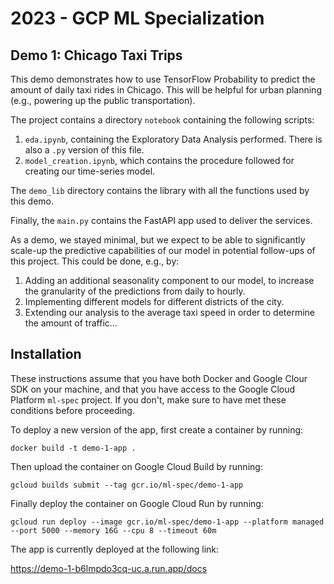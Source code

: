 # 2023 - GCP ML Specialization
## Demo 1: Chicago Taxi Trips

This demo demonstrates how to use TensorFlow Probability to predict the amount of daily taxi rides in Chicago. This will be helpful for urban planning (e.g., powering up the public transportation).

The project contains a directory `notebook` containing the following scripts:
1. `eda.ipynb`, containing the Exploratory Data Analysis performed. There is also a `.py` version of this file.
2. `model_creation.ipynb`, which contains the procedure followed for creating our time-series model.

The `demo_lib` directory contains the library with all the functions used by this demo.

Finally, the `main.py` contains the FastAPI app used to deliver the services.

As a demo, we stayed minimal, but we expect to be able to significantly scale-up the predictive capabilities of our model in potential follow-ups of this project. This could be done, e.g., by:
1. Adding an additional seasonality component to our model, to increase the granularity of the predictions from daily to hourly.
2. Implementing different models for different districts of the city.
3. Extending our analysis to the average taxi speed in order to determine the amount of traffic...

## Installation

These instructions assume that you have both Docker and Google Clour SDK on your machine, and that you have access to the Google Cloud Platform `ml-spec` project. If you don't, make sure to have met these conditions before proceeding.

To deploy a new version of the app, first create a container by running:

```docker build -t demo-1-app .```

Then upload the container on Google Cloud Build by running:

```gcloud builds submit --tag gcr.io/ml-spec/demo-1-app```

Finally deploy the container on Google Cloud Run by running:

```gcloud run deploy --image gcr.io/ml-spec/demo-1-app --platform managed --port 5000 --memory 16G --cpu 8 --timeout 60m```

The app is currently deployed at the following link:

https://demo-1-b6lmpdo3cq-uc.a.run.app/docs